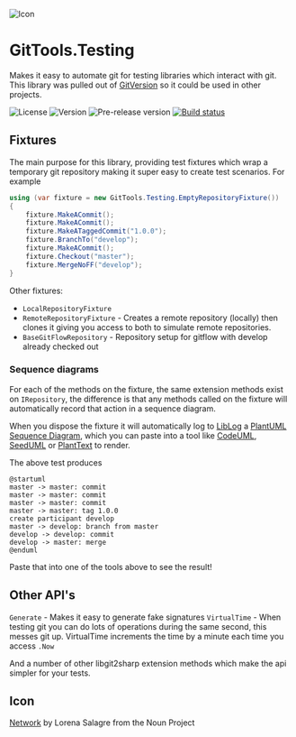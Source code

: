 ![Icon](https://raw.github.com/GitTools/GitTools.Core/develop/GitTools_logo.png)

# GitTools.Testing
Makes it easy to automate git for testing libraries which interact with git. This library was pulled out of [GitVersion](https://github.com/GitTools/GitVersion) so it could be used in other projects.

![License](https://img.shields.io/github/license/gittools/gittools.core.svg)
![Version](https://img.shields.io/nuget/v/gittools.testing.svg)
![Pre-release version](https://img.shields.io/nuget/vpre/gittools.testing.svg)
[![Build status](https://ci.appveyor.com/api/projects/status/p43k5vdjqldqavag/branch/master?svg=true)](https://ci.appveyor.com/project/GitTools/gittools-testing/branch/master)

## Fixtures
The main purpose for this library, providing test fixtures which wrap a temporary git repository making it super easy to create test scenarios. For example

``` csharp
using (var fixture = new GitTools.Testing.EmptyRepositoryFixture())
{
    fixture.MakeACommit();
    fixture.MakeACommit();
    fixture.MakeATaggedCommit("1.0.0");
    fixture.BranchTo("develop");
    fixture.MakeACommit();
    fixture.Checkout("master");
    fixture.MergeNoFF("develop");
}
```

Other fixtures:

 - `LocalRepositoryFixture`
 - `RemoteRepositoryFixture` - Creates a remote repository (locally) then clones it giving you access to both to simulate remote repositories.
 - `BaseGitFlowRepository` - Repository setup for gitflow with develop already checked out

### Sequence diagrams
For each of the methods on the fixture, the same extension methods exist on `IRepository`, the difference is that any methods called on the fixture will automatically record that action in a sequence diagram.

When you dispose the fixture it will automatically log to [LibLog](https://github.com/damianh/LibLog/wiki#transparent-logging-support) a [PlantUML Sequence Diagram](http://plantuml.com/sequence.html), which you can paste into a tool like [CodeUML](http://www.codeuml.com/), [SeedUML](https://seeduml.com) or [PlantText](http://www.planttext.com/planttext) to render.

The above test produces

```
@startuml
master -> master: commit
master -> master: commit
master -> master: commit
master -> master: tag 1.0.0
create participant develop
master -> develop: branch from master
develop -> develop: commit
develop -> master: merge
@enduml
```

Paste that into one of the tools above to see the result!

## Other API's
`Generate` - Makes it easy to generate fake signatures
`VirtualTime` - When testing git you can do lots of operations during the same second, this messes git up. VirtualTime increments the time by a minute each time you access `.Now`

And a number of other libgit2sharp extension methods which make the api simpler for your tests.

## Icon
[Network](https://thenounproject.com/term/network/60865/) by Lorena Salagre from the Noun Project
